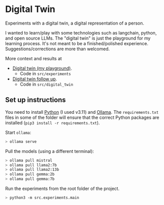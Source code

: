 # Digital Twin

Experiments with a digital twin, a digital representation of a person.

I wanted to learn/play with some technologies such as langchain, python, and open source LLMs. The "digital twin" is just the playground for my learning process. It's not meant to be a finished/polished experience. Suggestions/corrections are more than welcomed.

More context and results at

* [Digital twin (my playground)](https://savas.me/2024/02/25/digital-twin-my-playground/).
  * Code in `src/experiments`
* [Digital twin follow up](https://savas.me/2024/12/11/digital-twin-follow-up/).
  * Code in `src/digital_twin`

## Set up instructions

You need to install [Python](https://www.python.org/) (I used v3.11) and [Ollama](https://ollama.com/). The `requirements.txt` files in some of the folder will ensure that the correct Python packages are installed (`pip3 install -r requirements.txt`).

Start `ollama`:

```bash
> ollama serve
```

Pull the models (using a different terminal):

```bash
> ollama pull mistral
> ollama pull llama2:7b
> ollama pull llama2:13b
> ollama pull gemma:2b
> ollama pull gemma:7b
```

Run the experiments from the root folder of the project.

```bash
> python3 -m src.experiments.main
```
